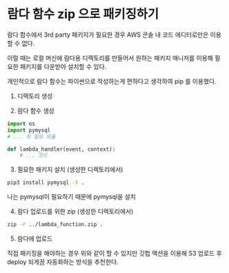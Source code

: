 # 람다 함수 zip 으로 패키징하기

람다 함수에서 3rd party 패키지가 필요한 경우 AWS 콘솔 내 코드 에디터로만은 이용할 수 없다.

이럴 때는 로컬 머신에 람다용 디렉토리를 만들어서 원하는 패키지 매니저를 이용해 필요한 패키지를 다운받아 설치할 수 있다.

개인적으로 람다 함수는 파이썬으로 작성하는게 편하다고 생각하여 pip 를 이용했다.

1. 디렉토리 생성

2. 람다 함수 생성

```python
import os
import pymysql
# ... 외 필요 모듈

def lambda_handler(event, context):
    # ... 코드
```

3. 필요한 패키지 설치 (생성한 디렉토리에서)

```sh
pip3 install pymysql -t .
```

나는 pymysql이 필요하기 때문에 pymysql을 설치

4. 람다 업로드를 위한 zip (생성한 디렉토리에서)

```sh
zip -r ../lambda_function.zip .
```

5. 람다에 업로드

직접 패키징을 해야하는 경우 위와 같이 할 수 있지만 깃헙 액션을 이용해 S3 업로드 후 deploy 되게끔 자동화하는 방식을 추천한다.
